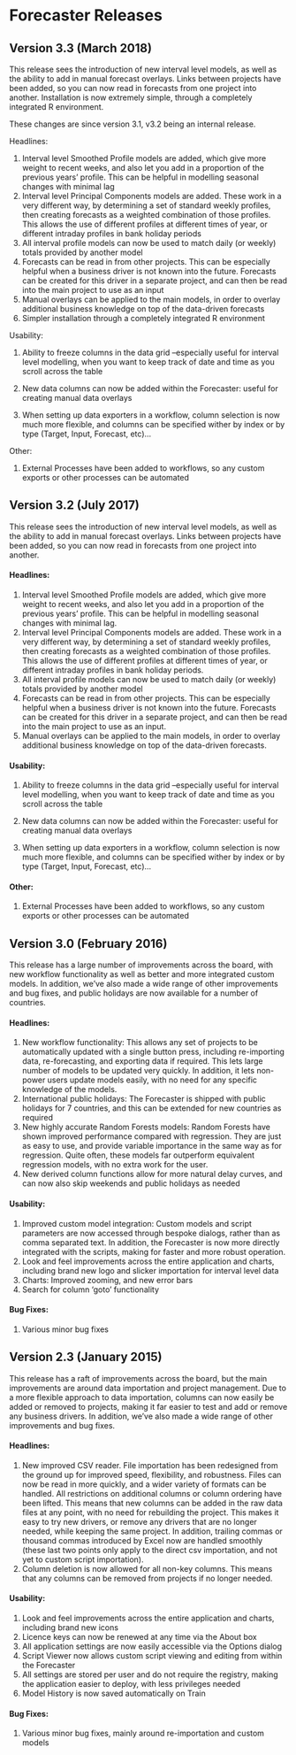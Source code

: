 
# Forecaster Releases


## Version 3.3 (March 2018)

This release sees the introduction of new interval level models, as well as the ability to add in manual forecast overlays. Links between projects have been added, so you can now read in forecasts from one project into another. Installation is now extremely simple, through a completely integrated R environment.

These changes are since version 3.1, v3.2 being an internal release.

Headlines:
1.	Interval level Smoothed Profile models are added, which give more weight to recent weeks, and also let you add in a proportion of the previous years’ profile. This can be helpful in modelling seasonal changes with minimal lag
2.	Interval level Principal Components models are added. These work in a very different way, by determining a set of standard weekly profiles, then creating forecasts as a weighted combination of those profiles. This allows the use of different profiles at different times of year, or different intraday profiles in bank holiday periods
3.	All interval profile models can now be used to match daily (or weekly) totals provided by another model
4.	Forecasts can be read in from other projects. This can be especially helpful when a business driver is not known into the future. Forecasts can be created for this driver in a separate project, and can then be read into the main project to use as an input
5.	Manual overlays can be applied to the main models, in order to overlay additional business knowledge on top of the data-driven forecasts
6.	Simpler installation through a completely integrated R environment

Usability:
1.	Ability to freeze columns in the data grid –especially useful for interval level modelling, when you want to keep track of date and time as you scroll across the table
2.	New data columns can now be added within the Forecaster: useful for creating manual data overlays
 
3.	When setting up data exporters in a workflow, column selection is now much more flexible, and columns can be specified wither by index or by type (Target, Input, Forecast, etc)…


Other:
1.	External Processes have been added to workflows, so any custom exports or other processes can be automated



## Version 3.2 (July 2017)

This release sees the introduction of new interval level models, as well as the ability to add in manual forecast overlays. Links between projects have been added, so you can now read in forecasts from one project into another.

#### Headlines:
1.	Interval level Smoothed Profile models are added, which give more weight to recent weeks, and also let you add in a proportion of the previous years’ profile. This can be helpful in modelling seasonal changes with minimal lag.
2.	Interval level Principal Components models are added. These work in a very different way, by determining a set of standard weekly profiles, then creating forecasts as a weighted combination of those profiles. This allows the use of different profiles at different times of year, or different intraday profiles in bank holiday periods.
3.	All interval profile models can now be used to match daily (or weekly) totals provided by another model
4.	Forecasts can be read in from other projects. This can be especially helpful when a business driver is not known into the future. Forecasts can be created for this driver in a separate project, and can then be read into the main project to use as an input.
5.	Manual overlays can be applied to the main models, in order to overlay additional business knowledge on top of the data-driven forecasts.

#### Usability:
1.	Ability to freeze columns in the data grid –especially useful for interval level modelling, when you want to keep track of date and time as you scroll across the table
2.	New data columns can now be added within the Forecaster: useful for creating manual data overlays
 
3.	When setting up data exporters in a workflow, column selection is now much more flexible, and columns can be specified wither by index or by type (Target, Input, Forecast, etc)…


#### Other:
1.	External Processes have been added to workflows, so any custom exports or other processes can be automated


## Version 3.0 (February 2016)

This release has a large number of improvements across the board, with new workflow functionality as well as better and more integrated custom models. In addition, we’ve also made a wide range of other improvements and bug fixes, and public holidays are now available for a number of countries.

#### Headlines:
1.	New workflow functionality: This allows any set of projects to be automatically updated with a single button press, including re-importing data, re-forecasting, and exporting data if required. This lets large number of models to be updated very quickly. In addition, it lets non-power users update models easily, with no need for any specific knowledge of the models.
2.	International public holidays: The Forecaster is shipped with public holidays for 7 countries, and this can be extended for new countries as required
3.	New highly accurate Random Forests models: Random Forests have shown improved performance compared with regression. They are just as easy to use, and provide variable importance in the same way as for regression. Quite often, these models far outperform equivalent regression models, with no extra work for the user.
4.	New derived column functions allow for more natural delay curves, and can now also skip weekends and public holidays as needed

#### Usability:
1.	Improved custom model integration: Custom models and script parameters are now accessed through bespoke dialogs, rather than as comma separated text. In addition, the Forecaster is now more directly integrated with the scripts, making for faster and more robust operation.
2.	Look and feel improvements across the entire application and charts, including brand new logo and slicker importation for interval level data
3.	Charts: Improved zooming, and new error bars
4.	Search for column ‘goto’ functionality 

#### Bug Fixes:
1.	Various minor bug fixes



## Version 2.3 (January 2015)

This release has a raft of improvements across the board, but the main improvements are around data importation and project management. Due to a more flexible approach to data importation, columns can now easily be added or removed to projects, making it far easier to test and add or remove any business drivers. In addition, we’ve also made a wide range of other improvements and bug fixes.

#### Headlines:
1.	New improved CSV reader. File importation has been redesigned from the ground up for improved speed, flexibility, and robustness. Files can now be read in more quickly, and a wider variety of formats can be handled. All restrictions on additional columns or column ordering have been lifted. This means that new columns can be added in the raw data files at any point, with no need for rebuilding the project. This makes it easy to try new drivers, or remove any drivers that are no longer needed, while keeping the same project. In addition, trailing commas or thousand commas introduced by Excel now are handled smoothly (these last two points only apply to the direct csv importation, and not yet to custom script importation).
2.	 Column deletion is now allowed for all non-key columns. This means that any columns can be removed from projects if no longer needed.

#### Usability:
1.	Look and feel improvements across the entire application and charts, including brand new icons
2.	Licence keys can now be renewed at any time via the About box
3.	All application settings are now easily accessible via the Options dialog
4.	Script Viewer now allows custom script viewing and editing from within the Forecaster
5.	All settings are stored per user and do not require the registry, making the application easier to deploy, with less privileges needed
6.	Model History is now saved automatically on Train

#### Bug Fixes:
1.	Various minor bug fixes, mainly around re-importation and custom models
